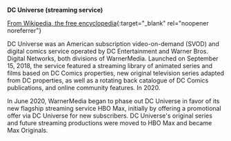 **DC Universe (streaming service)**<br>

[From Wikipedia, the free encyclopedia](https://en.wikipedia.org/wiki/DC_Universe_(streaming_service)){:target="_blank" rel="noopener noreferrer"}

DC Universe was an American subscription video-on-demand (SVOD) and digital comics service operated by DC Entertainment and Warner Bros. Digital Networks, both divisions of WarnerMedia. Launched on September 15, 2018, the service featured a streaming library of animated series and films based on DC Comics properties, new original television series adapted from DC properties, as well as a rotating back catalogue of DC Comics publications, and online community features. In 2020.

In June 2020, WarnerMedia began to phase out DC Universe in favor of its new flagship streaming service HBO Max, initially by offering a promotional offer via DC Universe for new subscribers. DC Universe's original series and future streaming productions were moved to HBO Max and became Max Originals.
